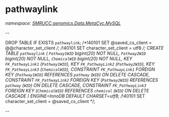 ﻿# pathwaylink
_namespace: [SMRUCC.genomics.Data.MetaCyc.MySQL](./index.md)_

--
 
 DROP TABLE IF EXISTS `pathwaylink`;
 /*!40101 SET @saved_cs_client = @@character_set_client */;
 /*!40101 SET character_set_client = utf8 */;
 CREATE TABLE `pathwaylink` (
 `Pathway1WID` bigint(20) NOT NULL,
 `Pathway2WID` bigint(20) NOT NULL,
 `ChemicalWID` bigint(20) NOT NULL,
 KEY `FK_PathwayLink1` (`Pathway1WID`),
 KEY `FK_PathwayLink2` (`Pathway2WID`),
 KEY `FK_PathwayLink3` (`ChemicalWID`),
 CONSTRAINT `FK_PathwayLink1` FOREIGN KEY (`Pathway1WID`) REFERENCES `pathway` (`WID`) ON DELETE CASCADE,
 CONSTRAINT `FK_PathwayLink2` FOREIGN KEY (`Pathway2WID`) REFERENCES `pathway` (`WID`) ON DELETE CASCADE,
 CONSTRAINT `FK_PathwayLink3` FOREIGN KEY (`ChemicalWID`) REFERENCES `chemical` (`WID`) ON DELETE CASCADE
 ) ENGINE=InnoDB DEFAULT CHARSET=utf8;
 /*!40101 SET character_set_client = @saved_cs_client */;
 
 --




